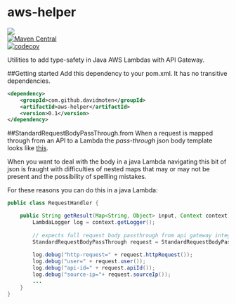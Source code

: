 aws-helper
============
<a href="https://travis-ci.org/davidmoten/aws-helper"><img src="https://travis-ci.org/davidmoten/aws-helper.svg"/></a><br/>
[![Maven Central](https://maven-badges.herokuapp.com/maven-central/com.github.davidmoten/aws-helper/badge.svg?style=flat)](https://maven-badges.herokuapp.com/maven-central/com.github.davidmoten/aws-helper)<br/>
[![codecov](https://codecov.io/gh/davidmoten/aws-helper/branch/master/graph/badge.svg)](https://codecov.io/gh/davidmoten/aws-helper)

Utilities to add type-safety in Java AWS Lambdas with API Gateway.

##Getting started
Add this dependency to your pom.xml. It has no transitive dependencies.
```xml
<dependency>
    <groupId>com.github.davidmoten</groupId>
	<artifactId>aws-helper</artifactId>
	<version>0.1</version>
</dependency>
```

##StandardRequestBodyPassThrough.from
When a request is mapped through from an API to a Lambda the *pass-through* json body template looks like [this](src/docs/pass-through-body-mapping-template.txt).

When you want to deal with the body in a java Lambda navigating this bit of json is fraught with difficulties of nested maps that may or may not be present and the possibility of spellling mistakes. 

For these reasons you can do this in a java Lambda:

```java
public class RequestHandler {

    public String getResult(Map<String, Object> input, Context context) {
        LambdaLogger log = context.getLogger();
        
        // expects full request body passthrough from api gateway integration request
        StandardRequestBodyPassThrough request = StandardRequestBodyPassThrough.from(input);
        
        log.debug("http-request=" + request.httpRequest());
        log.debug("user=" + request.user());
        log.debug("api-id=" + request.apiId());
        log.debug("source-ip="+ request.sourceIp());
        ...
    }
}       
```
